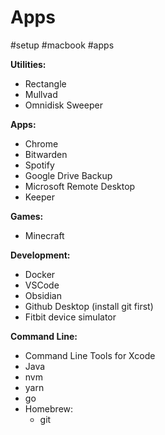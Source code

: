 # Apps
#setup #macbook #apps

**Utilities:**
- Rectangle
- Mullvad
- Omnidisk Sweeper

**Apps:**
- Chrome
- Bitwarden
- Spotify
- Google Drive Backup
- Microsoft Remote Desktop
- Keeper

**Games:**
- Minecraft

**Development:**
- Docker
- VSCode
- Obsidian
- Github Desktop (install git first)
- Fitbit device simulator

**Command Line:**
- Command Line Tools for Xcode
- Java
- nvm
- yarn
- go
- Homebrew:
  - git
